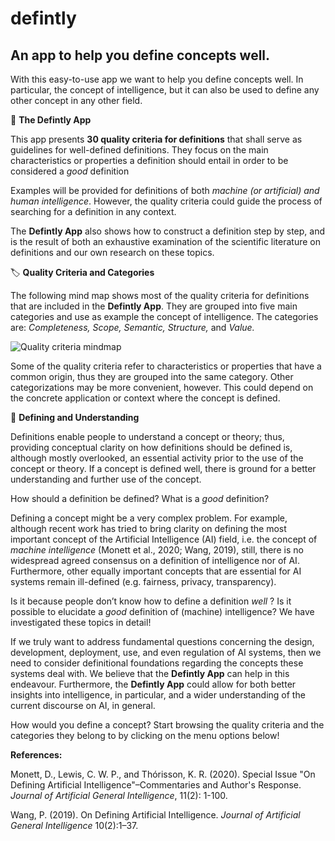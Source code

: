 # defintly
## An app to help you define concepts well.

With this easy-to-use app we want to help you define concepts well. In particular, the concept of intelligence, but it can also be used to define any other concept in any other field.

📱 **The Defintly App**

This app presents **30 quality criteria for definitions** that shall serve as guidelines for well-defined definitions. They focus on the main characteristics or properties a definition should entail in order to be considered a _good_ definition

Examples will be provided for definitions of both _machine (or artificial) and human intelligence_. However, the quality criteria could guide the process of searching for a definition in any context.

The **Defintly App** also shows how to construct a definition step by step, and is the result of both an exhaustive examination of the scientific literature on definitions and our own research on these topics.


🏷️ **Quality Criteria and Categories**

The following mind map shows most of the quality criteria for definitions that are included in the **Defintly App**. They are grouped into five main categories and use as example the concept of intelligence. The categories are: _Completeness, Scope, Semantic, Structure,_ and _Value._ 

![Quality criteria mindmap](resource:assets/qc-mindmap.jpg)

Some of the quality criteria refer to characteristics or properties that have a common origin, thus they are grouped into the same category. Other categorizations may be more convenient, however. This could depend on the concrete application or context where the concept is defined.

🧠 **Defining and Understanding**

Definitions enable people to understand a concept or theory; thus, providing conceptual clarity on how definitions should be defined is, although mostly overlooked, an essential activity prior to the use of the concept or theory. If a concept is defined well, there is ground for a better understanding and further use of the concept.

How should a definition be defined? What is a _good_ definition?

Defining a concept might be a very complex problem. For example, although recent work has tried to bring clarity on defining the most important concept of the Artificial Intelligence (AI) field, i.e. the concept of _machine intelligence_ (Monett et al., 2020; Wang, 2019), still, there is no widespread agreed consensus on a definition of intelligence nor of AI. Furthermore, other equally important concepts that are essential for AI systems remain ill-defined (e.g. fairness, privacy, transparency). 

Is it because people don’t know how to define a definition _well_ ? Is it possible to elucidate a _good_ definition of (machine) intelligence? We have investigated these topics in detail!

If we truly want to address fundamental questions concerning the design, development, deployment, use, and even regulation of AI systems, then we need to consider definitional foundations regarding the concepts these systems deal with. We believe that the **Defintly App** can help in this endeavour. Furthermore, the **Defintly App** could allow for both better insights into intelligence, in particular, and a wider understanding of the current discourse on AI, in general.

How would you define a concept? Start browsing the quality criteria and the categories they belong to by clicking on the menu options below!

**References:**

Monett, D., Lewis, C. W. P., and Thórisson, K. R. (2020). Special Issue "On Defining Artificial Intelligence"–Commentaries and Author's Response. _Journal of Artificial General Intelligence_, 11(2): 1-100.

Wang, P. (2019). On Defining Artificial Intelligence. _Journal of Artificial General Intelligence_
10(2):1–37.